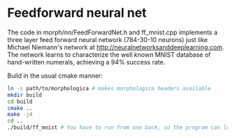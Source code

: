 # Feedforward neural net

The code in morph/nn/FeedForwardNet.h and ff_mnist.cpp implements a
three layer feed forward neural network (784-30-10 neurons) just like
Michael Niemann's network at
http://neuralnetworksanddeeplearning.com. The network learns to
characterize the well known MNIST database of hand-written numerals,
achieving a 94% success rate.

Build in the usual cmake manner:

```bash
ln -s path/to/morphologica # makes morphologica headers available
mkdir build
cd build
cmake ..
make -j4
cd ..
./build/ff_mnist # You have to run from one back, so the program can load data from ./mnist/
```
